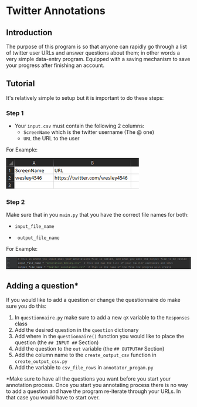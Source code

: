 # Twitter Annotations

## Introduction 

The purpose of this program is so that anyone can rapidly go through a list of twitter user URLs and answer questions about them; in other words a very simple data-entry program. Equipped with a saving mechanism to save your progress after finishing an account.

## Tutorial

It's relatively simple to setup but it is important to do these steps:

### Step 1

  * Your `input.csv` must contain the following 2 columns:
    * `ScreenName` which is the twitter username (The @ one)
    * `URL` the URL to the user
    

For Example:

![Example of Column naming in Input CSV](tutorial/example_input_csv_column_names.PNG)

### Step 2

Make sure that in you `main.py` that you have the correct file names for both:
 * `input_file_name`
 
 * ` output_file_name`
 
For Example:

![Example of variable naming for the files](tutorial/example_file_variable_naming.PNG)


## Adding a question*



If you would like to add a question or change the questionnaire do make sure you do this:

 1. In `questionnaire.py` make sure to add a new `qX` variable to the `Responses` class
 1. Add the desired question in the `question` dictionary
 1. Add where in the `questionnaire()` function you would like to place the question (the `## INPUT ##` Section)
 1. Add the question to the `out` variable (the `## OUTPUT##` Section)
 1. Add the column name to the `create_output_csv` function in `create_output_csv.py`
 1. Add the variable to `csv_file_rows` in `annotator_progam.py`

*Make sure to have all the questions you want before you start your annotation process. Once you start you annotating process there is no way to add a question and have the program re-iterate through your URLs. In that case you would have to start over. 



